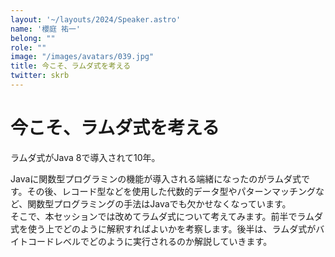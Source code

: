 ```yaml
---
layout: '~/layouts/2024/Speaker.astro'
name: '櫻庭 祐一'
belong: ""
role: ""
image: "/images/avatars/039.jpg"
title: 今こそ、ラムダ式を考える
twitter: skrb
---
```


# 今こそ、ラムダ式を考える

ラムダ式がJava 8で導入されて10年。

Javaに関数型プログラミンの機能が導入される端緒になったのがラムダ式です。その後、レコード型などを使用した代数的データ型やパターンマッチングなど、関数型プログラミングの手法はJavaでも欠かせなくなっています。  
そこで、本セッションでは改めてラムダ式について考えてみます。前半でラムダ式を使う上でどのように解釈すればよいかを考察します。後半は、ラムダ式がバイトコードレベルでどのように実行されるのか解説していきます。